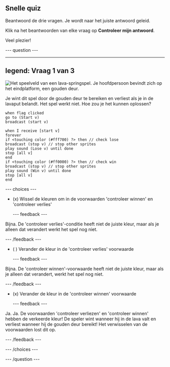 ## Snelle quiz

Beantwoord de drie vragen. Je wordt naar het juiste antwoord geleid.

Klik na het beantwoorden van elke vraag op **Controleer mijn antwoord**.

Veel plezier!

--- question ---

---
legend: Vraag 1 van 3
---

![Het speelveld van een lava-springspel. Je hoofdpersoon bevindt zich op het eindplatform, een gouden deur.](images/quiz-lava-stage.png)

Je wint dit spel door de gouden deur te bereiken en verliest als je in de lavaput belandt. Het spel werkt niet. Hoe zou je het kunnen oplossen?

```blocks3
when flag clicked
go to (Start v)
broadcast (start v)
```

```blocks3
when I receive [start v]
forever
if <touching color (#fff700) ?> then // check lose
broadcast (stop v) // stop other sprites
play sound (Lose v) until done
stop [all v]
end
if <touching color (#ff0000) ?> then // check win
broadcast (stop v) // stop other sprites
play sound (Win v) until done
stop [all v]
end
```


--- choices ---

- (x) Wissel de kleuren om in de voorwaarden 'controleer winnen' en 'controleer verlies'

  --- feedback ---

Bijna. De 'controleer verlies'-conditie heeft niet de juiste kleur, maar als je alleen dat verandert werkt het spel nog niet.

  --- /feedback ---

- ( ) Verander de kleur in de 'controleer verlies' voorwaarde

  --- feedback ---

Bijna. De 'controleer winnen'-voorwaarde heeft niet de juiste kleur, maar als je alleen dat verandert, werkt het spel nog niet.

  --- /feedback ---

- (x) Verander de kleur in de 'controleer winnen' voorwaarde

  --- feedback ---

Ja. Ja. De voorwaarden 'controleer verliezen' en 'controleer winnen' hebben de verkeerde kleur! De speler wint wanneer hij in de lava valt en verliest wanneer hij de gouden deur bereikt! Het verwisselen van de voorwaarden lost dit op.

  --- /feedback ---

--- /choices ---

--- /question ---
